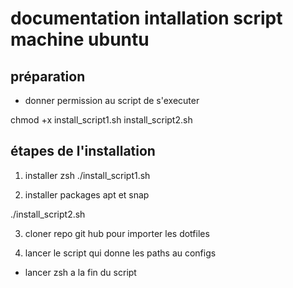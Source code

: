 # documentation intallation script machine ubuntu

## préparation

- donner permission au script de s'executer

chmod +x install_script1.sh install_script2.sh

## étapes de l'installation

1) installer zsh
./install_script1.sh

2) installer packages apt et snap

./install_script2.sh

3) cloner repo git hub pour importer les dotfiles

4) lancer le script qui donne les paths au configs
- lancer zsh a la fin du script
